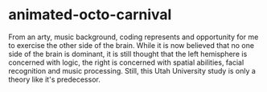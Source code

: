 # animated-octo-carnival
From an arty, music background, coding represents and opportunity for me to exercise the other side of the brain.
While it is now believed that no one side of the brain is dominant, it is still thought that the left hemisphere is concerned with logic, the right is concerned with spatial abilities, facial recognition and music processing. Still, this Utah University study is only a theory like it's predecessor.
